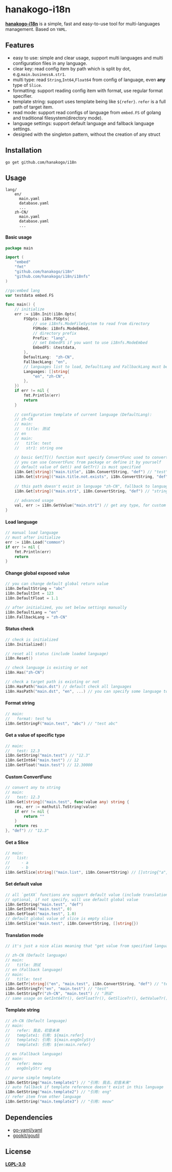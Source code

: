 # hanakogo-i18n
[**hanakogo-i18n**](https://github.com/hanakogo/i18n) is a simple, fast and easy-to-use tool for multi-languages management. Based on `YAML`.

## Features
- easy to use: simple and clear usage, support multi languages and multi configuration files in any language.
- clear key: read config item by path which is split by dot, e.g.`main.businessA.str1`.
- multi type: read `String`,`Int64`,`Float64` from config of language, even **any** type of `Slice`.
- formatting: support reading config item with format, use regular format specifier.
- template string: support uses template being like `${refer}`. `refer` is a full path of target item.
- read mode: support read configs of language from `embed.FS` of golang and traditional filesystem(directory mode).
- language settings: support default language and fallback language settings.
- designed with the singleton pattern, without the creation of any struct

## Installation
```shell
go get github.com/hanakogo/i18n
```

## Usage
```shell
lang/
    en/
      main.yaml
      database.yaml
      ...
    zh-CN/
      main.yaml
      database.yaml
      ...
```

#### Basic usage

```go
package main

import (
	"embed"
	"fmt"
	"github.com/hanakogo/i18n"
	"github.com/hanakogo/i18n/i18nfs"
)

//go:embed lang
var testdata embed.FS

func main() {
	// initialize
	err := i18n.Init(i18n.Opts{
		FSOpts: i18n.FSOpts{
			// use i18nfs.ModeFileSystem to read from directory
			FSMode: i18nfs.ModeEmbed,
			// directory prefix
			Prefix: "lang",
			// set EmbedFS if you want to use i18nfs.ModeEmbed
			EmbedFS: &testdata,
		},
		DefaultLang:  "zh-CN",
		FallbackLang: "en",
		// languages list to load, DefaultLang and FallbackLang must be contained
		Languages: []string{
			"en", "zh-CN",
		},
	})
	if err != nil {
		fmt.Println(err)
		return
	}
	
	// configuration template of current language (DefaultLang):
	// zh-CN
	// main:
	//   title: 测试
	// en
	// main:
	//   title: test
	//   str1: string one
	
	// basic Get[T]() function must specify ConvertFunc used to convert any to the target type
	// you can use ConvertFunc from package or define it by yourself
	// default value of Get() and GetTr() is must specified
	i18n.Get[string]("main.title", i18n.ConvertString, "def") // "test"
	i18n.Get[string]("main.title.not.exists", i18n.ConvertString, "def") // "def"
	
	// this path doesn't exist in language "zh-CN", fallback to language "en"
	i18n.Get[string]("main.str1", i18n.ConvertString, "def") // "string one"
	
	// advanced usage
	val, err := i18n.GetValue("main.str1") // get any type, for custom usage
}
```

#### Load language

```go
// manual load language
// must after initialize
err := i18n.Load("common")
if err != nil {
	fmt.Println(err)
	return
}
```

#### Change global exposed value

```go
// you can change default global return value
i18n.DefaultString = "abc"
i18n.DefaultInt = 123
i18n.DefaultFloat = 1.1

// after initialized, you set below settings manually
i18n.DefaultLang = "en"
i18n.FallbackLang = "zh-CN"
```

#### Status check

```go
// check is initialized
i18n.Initialized()

// reset all status (include loaded language)
i18n.Reset()

// check language is existing or not
i18n.Has("zh-CN")

// check a target path is existing or not
i18n.HasPath("main.dst") // default check all languages
i18n.HasPath("main.dst", "en", ...) // you can specify some language to check
```

#### Format string

```go
// main:
//   format: test %s
i18n.GetStringF("main.test", "abc") // "test abc" 
```

#### Get a value of specific type

```go
// main:
//   test: 12.3
i18n.GetString("main.test") // "12.3"
i18n.GetInt64("main.test") // 12
i18n.GetFloat("main.test") // 12.30000
```

#### Custom ConvertFunc

```go
// convert any to string
// main:
//   test: 12.3
i18n.Get[string]("main.test", func(value any) string {
	res, err := mathutil.ToString(value)
	if err != nil {
		return ""
	}
	return res
}, "def") // "12.3"
```

#### Get a Slice

```go
// main:
//   list:
//     - a
//     - b
i18n.GetSlice[string]("main.list", i18n.ConvertString) // []string{"a", "b"}
```

#### Set default value

```go
// all `getXX` functions are support default value (include translation func)
// optional, if not specify, will use default global value
i18n.GetString("main.test", "def")
i18n.GetInt64("main.test", 0)
i18n.GetFloat("main.test", 1.0)
// default global value of slice is empty slice
i18n.GetSlice("main.test", i18n.ConvertString, []string{})
```

#### Translation mode

```go
// it's just a nice alias meaning that "get value from specified language"

// zh-CN (Default language)
// main:
//   title: 测试
// en (Fallback language)
// main:
//   title: test
i18n.GetTr[string]("en", "main.test", i18n.ConvertString, "def") // "test"
i18n.GetStringTr("en", "main.test") // "test"
i18n.GetStringTr("zh-CN", "main.test") // "测试"
// same usage on GetInt64Tr(), GetFloatTr(), GetSliceTr(), GetValueTr()
```

#### Template string

```go
// zh-CN (Default language)
// main:
//   refer: 我去，初音未来
//   template1: 引用: ${main.refer}
//   template2: 引用: ${main.engOnlyStr}
//   template3: 引用: ${en:main.refer}

// en (Fallback language)
// main:
//   refer: meow
//   engOnlyStr: eng

// parse simple template
i18n.GetString("main.template1") // "引用: 我去，初音未来"
// auto fallback if template reference doesn't exist in this language
i18n.GetString("main.template2") // "引用: eng"
// refer item from other language
i18n.GetString("main.template3") // "引用: meow"
```

## Dependencies

- [go-yaml/yaml](https://github.com/go-yaml/yaml)
- [gookit/goutil](https://github.com/gookit/goutil)

## License

**[LGPL-3.0](LICENSE)**